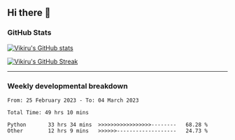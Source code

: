 ## Hi there 👋

### GitHub Stats

[![Vikiru's GitHub stats](https://github-readme-stats.vercel.app/api?username=vikiru&theme=nightowl&include_all_commits=true&count_private=true&hide=stars,contribs&show_icons=true)](https://github.com/anuraghazra/github-readme-stats)

[![Vikiru's GitHub Streak](https://streak-stats.demolab.com/?user=vikiru&theme=nightowl&hide_border=true&date_format=M%20j%5B%2C%20Y%5D)](https://github.com/DenverCoder1/github-readme-streak-stats)

---

### Weekly developmental breakdown

<!--START_SECTION:waka-->

```text
From: 25 February 2023 - To: 04 March 2023

Total Time: 49 hrs 10 mins

Python       33 hrs 34 mins  >>>>>>>>>>>>>>>>>--------   68.28 %
Other        12 hrs 9 mins   >>>>>>-------------------   24.73 %
```

<!--END_SECTION:waka-->
